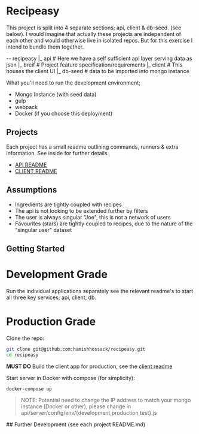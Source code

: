 # Recipeasy

This project is split into 4 separate sections; api, client & db-seed. (see below). I would imagine that actually these projects are independent of each other and would otherwise live in isolated repos. But for this exercise I intend to bundle them together.

-- recipeasy
  |_ api # Here we have a self sufficient api layer serving data as json
  |_ breif # Project feature specification/requirements
  |_ client # This houses the client UI
  |_ db-seed # data to be imported into mongo instance

What you'll need to run the development environment;
- Mongo Instance (with seed data)
- gulp
- webpack
- Docker (if you choose this deployment)

## Projects

Each project has a small readme outlining commands, runners & extra information. See inside for further details.

- [API README](https://github.com/hamishhossack/recipeasy/api)
- [CLIENT README](https://github.com/hamishhossack/recipeasy/client)

## Assumptions
- Ingredients are tightly coupled with recipes
- The api is not looking to be extended further by filters
- The user is always singular "Joe", this is not a network of users
- Favourites (stars) are tightly coupled to recipes, due to the nature of the "singular user" dataset

## Getting Started

# Development Grade

Run the individual applications separately see the relevant readme's to start all three key services; api, client, db.

# Production Grade

Clone the repo:
```sh
git clone git@github.com:hamishhossack/recipeasy.git
cd recipeasy
```

**MUST DO**
Build the client app for production, see the [client readme](https://github.com/hamishhossack/recipeasy/client)

Start server in Docker with compose (for simplicity):
```sh
docker-compose up
```

> NOTE: Potential need to change the IP address to match your mongo instance (Docker or other), please change in api/server/config/env/{development,production,test}.js

## Further Development (see each project README.md)
